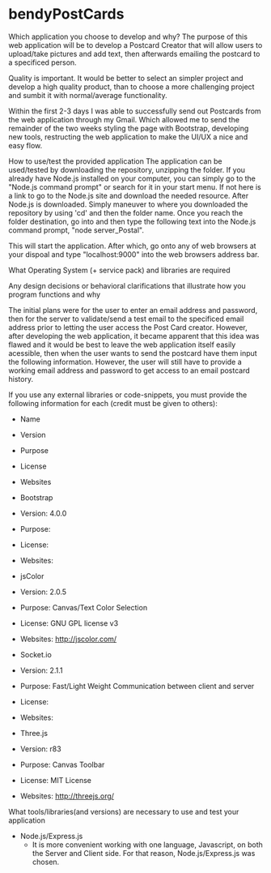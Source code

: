 # bendyPostCards

Which application you choose to develop and why?
The purpose of this web application will be to develop a Postcard Creator that will allow users to upload/take pictures and add text, then afterwards emailing the postcard to a specificed person.

Quality is important. It would be better to select an simpler project and develop a high quality product, than to choose a more challenging project and sumbit it with normal/average functionality.

Within the first 2-3 days I was able to successfully send out Postcards from the web application through my Gmail. Which allowed me to send the remainder of the two weeks styling the page with Bootstrap, developing new tools, restructing the web application to make the UI/UX a nice and easy flow. 


How to use/test the provided application
The application can be used/tested by downloading the repository, unzipping the folder. If you already have Node.js installed on your computer, you can simply go to the "Node.js command prompt" or search for it in your start menu. If not here is a link to go to the Node.js site and download the needed resource. After Node.js is downloaded. Simply maneuver to where you downloaded the repository by using 'cd' and then the folder name. Once you reach the folder destination, go into and then type the following text into the Node.js command prompt, "node server_Postal".

This will start the application. After which, go onto any of web browsers at your dispoal and type "localhost:9000" into the web browsers address bar. 


What Operating System (+ service pack) and libraries are required



Any design decisions or behavioral clarifications that illustrate how you program functions and why

The initial plans were for the user to enter an email address and password, then for the server to validate/send a test email to the specificed email address prior to letting the user access the Post Card creator. However, after developing the web application, it became apparent that this idea was flawed and it would be best to leave the web application itself easily acessible, then when the user wants to send the postcard have them input the following information. However, the user will still have to provide a working email address and password to get access to an email postcard history.


If you use any external libraries or code-snippets, you must provide the following information for each (credit must be given to others):
  - Name
  - Version
  - Purpose
  - License
  - Websites
  
  - Bootstrap
  - Version: 4.0.0
  - Purpose: 
  - License:
  - Websites:
  
  - jsColor
  - Version: 2.0.5
  - Purpose: Canvas/Text Color Selection
  - License: GNU GPL license v3
  - Websites: http://jscolor.com/
  
  - Socket.io
  - Version: 2.1.1
  - Purpose: Fast/Light Weight Communication between client and server
  - License:
  - Websites:
  
  - Three.js
  - Version: r83
  - Purpose: Canvas Toolbar
  - License: MIT License
  - Websites: http://threejs.org/
  
  
  
  
What tools/libraries(and versions) are necessary to use and test your application
  - Node.js/Express.js
    - It is more convenient working with one language, Javascript, on both the Server and Client side. For that reason, Node.js/Express.js was chosen. 
